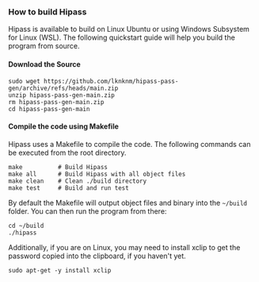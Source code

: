 ### How to build Hipass
Hipass is available to build on Linux Ubuntu or using Windows Subsystem for Linux (WSL). The following quickstart guide will help you build the program from source.
#### Download the Source
```
sudo wget https://github.com/lknknm/hipass-pass-gen/archive/refs/heads/main.zip
unzip hipass-pass-gen-main.zip
rm hipass-pass-gen-main.zip
cd hipass-pass-gen-main
```
#### Compile the code using Makefile
Hipass uses a Makefile to compile the code. The following commands can be executed from the root directory.
```
make          # Build Hipass
make all      # Build Hipass with all object files
make clean    # Clean ./build directory
make test     # Build and run test
```
By default the Makefile will output object files and binary into the `~/build` folder. You can then run the program from there:
```
cd ~/build
./hipass
```
Additionally, if you are on Linux, you may need to install xclip to get the password copied into the clipboard, if you haven't yet.
```
sudo apt-get -y install xclip
```